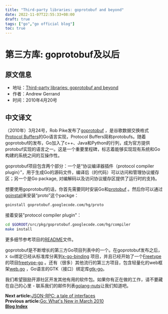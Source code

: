 ```yaml
---
title: "Third-party libraries: goprotobuf and beyond"
date: 2022-11-07T22:55:33+08:00
draft: true
tags: ["go","go official blog"]
toc: true
---
```


# 第三方库: goprotobuf及以后

## 原文信息

* 地址：[Third-party libraries: goprotobuf and beyond](https://go.dev/blog/protobuf)
* 作者：Andrew Gerrand
* 时间：2010年4月20号

## 中文译文

（2010年）3月24号，Rob Pike发布了[goprotobuf](http://code.google.com/p/goprotobuf/)
，是谷歌数据交换格式[Protocol Buffers](http://code.google.com/apis/protocolbuffers/docs/overview.html)的Go语言实现，Protocol
Buffers简称protobufs。随着goprotobuf的发布，Go加入了c++、Java和Python的行列，成为官方提供protobuf实现的语言之一。这是一个重要里程碑，标志着能够实现现有系统和Go构建的系统之间的互操作性。

goprotobuf项目包含两个部分：一个是“协议编译器插件（protocol compiler plugin）”，用于生成Go的源码文件，编译后（的代码）可以访问和管理协议缓存区；另一个是Go
package, 对编解码以及访问协议缓存区提供了运行时的支持。

想要使用goprotobuf的话，你首先需要同时安装Go和[protobuf](http://code.google.com/p/protobuf/)
。然后你可以通过[goinstall](https://go.dev/cmd/goinstall/)来安装“proto”这个packge：

```bash
goinstall goprotobuf.googlecode.com/hg/proto
```

接着安装"protocol compiler plugin"：

```bash
cd $GOROOT/src/pkg/goprotobuf.googlecode.com/hg/compiler
make install
```

更多细节参考项目的[README](http://code.google.com/p/goprotobuf/source/browse/README)文件。

goprotobuf是不断增长的第三方Go项目列表中的一个。在goprotobuf发布之后，`X
Go`绑定已经从标准库分离到[x-go-binding](http://code.google.com/p/x-go-binding/)
项目，并且已经开始了一个[Freetype](http://www.freetype.org/)的项目[freetype-go](http://code.google.com/p/freetype-go/)
。还有（很多）其他流行的第三方项目，包含轻量化的web框架[web.go](http://github.com/hoisie/web.go)
，Go语言的GTK（接口）绑定库[gtk-go](http://github.com/mattn/go-gtk)。

我们希望鼓励开源社区开发其他有用的软件包。如果你有正在做的工作，请不要藏在自己的心里 -
联系我们的邮件列表[golang-nuts](http://groups.google.com/group/golang-nuts)让我们知道吧。

**Next article:**[JSON-RPC: a tale of interfaces](https://huija.github.io/go-json-rpc/)\
**Previous article:**[Go: What's New in March 2010](https://huija.github.io/go-hello-world/)\
**[Blog Index](https://huija.github.io/tags/go-official-blog/)**